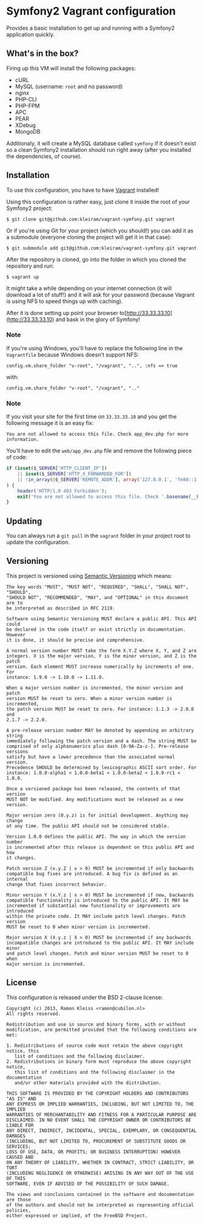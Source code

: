 # Symfony2 Vagrant configuration

Provides a basic installation to get up and running with a Symfony2
application quickly.

## What's in the box?

Firing up this VM will install the following packages:

* cURL
* MySQL (username: `root` and no password)
* nginx
* PHP-CLI
* PHP-FPM
* APC
* PEAR
* XDebug
* MongoDB

Additionaly, it will create a MySQL database called `symfony` if it doesn't
exist so a clean Symfony2 installation should run right away (after you
installed the dependencies, of course).

## Installation

To use this configuration, you have to have [Vagrant](http://vagrantup.com)
installed!

Using this configuration is rather easy, just clone it inside the root of your
Symfony2 project:

```
$ git clone git@github.com:kleiram/vagrant-symfony.git vagrant
```

Or if you're using Git for your project (which you should!) you can add it as a
submodule (everyone cloning the project will get it in that case):

```
$ git submodule add git@github.com:kleiram/vagrant-symfony.git vagrant
```

After the repository is cloned, go into the folder in which you cloned the
repository and run:

```
$ vagrant up
```

It might take a while depending on your internet connection (it will download
a lot of stuff!) and it will ask for your password (because Vagrant is using NFS
to speed things up with caching).

After it is done setting up point your browser to[http://33.33.33.10](http://33.33.33.10)
and bask in the glory of Symfony!

### Note

If you're using Windows, you'll have to replace the following line in
the `Vagrantfile` because Windows doesn't support NFS:

```
config.vm.share_folder "v-root", "/vagrant", "..", :nfs => true
```

with:

```
config.vm.share_folder "v-root", "/vagrant", ".."

```

### Note

If you visit your site for the first time on `33.33.33.10` and you get the
following message it is an easy fix:

    You are not allowed to access this file. Check app_dev.php for more information.

You'll have to edit the `web/app_dev.php` file and remove the following piece
of code:

```php
if (isset($_SERVER['HTTP_CLIENT_IP'])
    || isset($_SERVER['HTTP_X_FORWARDED_FOR'])
    || !in_array(@$_SERVER['REMOTE_ADDR'], array('127.0.0.1', 'fe80::1', '::1'))
) {
    header('HTTP/1.0 403 Forbidden');
    exit('You are not allowed to access this file. Check '.basename(__FILE__).' for more information.');
}
```

## Updating

You can always run a `git pull` in the `vagrant` folder in your project root to
update the configuration.

## Versioning

This project is versioned using [Semantic Versioning](http://semver.org/spec/v1.0.0.html)
which means:

    The key words "MUST", "MUST NOT", "REQUIRED", "SHALL", "SHALL NOT", "SHOULD",
    "SHOULD NOT", "RECOMMENDED", "MAY", and "OPTIONAL" in this document are to
    be interpreted as described in RFC 2119.

    Software using Semantic Versioning MUST declare a public API. This API could
    be declared in the code itself or exist strictly in documentation. However
    it is done, it should be precise and comprehensive.

    A normal version number MUST take the form X.Y.Z where X, Y, and Z are
    integers. X is the major version, Y is the minor version, and Z is the patch
    version. Each element MUST increase numerically by increments of one. For
    instance: 1.9.0 -> 1.10.0 -> 1.11.0.

    When a major version number is incremented, the minor version and patch
    version MUST be reset to zero. When a minor version number is incremented,
    the patch version MUST be reset to zero. For instance: 1.1.3 -> 2.0.0 and
    2.1.7 -> 2.2.0.

    A pre-release version number MAY be denoted by appending an arbitrary string
    immediately following the patch version and a dash. The string MUST be
    comprised of only alphanumerics plus dash [0-9A-Za-z-]. Pre-release versions
    satisfy but have a lower precedence than the associated normal version.
    Precedence SHOULD be determined by lexicographic ASCII sort order. For
    instance: 1.0.0-alpha1 < 1.0.0-beta1 < 1.0.0-beta2 < 1.0.0-rc1 < 1.0.0.

    Once a versioned package has been released, the contents of that version
    MUST NOT be modified. Any modifications must be released as a new version.

    Major version zero (0.y.z) is for initial development. Anything may change
    at any time. The public API should not be considered stable.

    Version 1.0.0 defines the public API. The way in which the version number
    is incremented after this release is dependent on this public API and how
    it changes.

    Patch version Z (x.y.Z | x > 0) MUST be incremented if only backwards
    compatible bug fixes are introduced. A bug fix is defined as an internal
    change that fixes incorrect behavior.

    Minor version Y (x.Y.z | x > 0) MUST be incremented if new, backwards
    compatible functionality is introduced to the public API. It MAY be
    incremented if substantial new functionality or improvements are introduced
    within the private code. It MAY include patch level changes. Patch version
    MUST be reset to 0 when minor version is incremented.

    Major version X (X.y.z | X > 0) MUST be incremented if any backwards
    incompatible changes are introduced to the public API. It MAY include minor
    and patch level changes. Patch and minor version MUST be reset to 0 when
    major version is incremented.


## License

This configuration is released under the BSD 2-clause license:

    Copyright (c) 2013, Ramon Kleiss <ramon@cubilon.nl>
    All rights reserved.

    Redistribution and use in source and binary forms, with or without
    modification, are permitted provided that the following conditions are met:

    1. Redistributions of source code must retain the above copyright notice, this
       list of conditions and the following disclaimer.
    2. Redistributions in binary form must reproduce the above copyright notice,
       this list of conditions and the following disclaimer in the documentation
       and/or other materials provided with the distribution.

    THIS SOFTWARE IS PROVIDED BY THE COPYRIGHT HOLDERS AND CONTRIBUTORS "AS IS" AND
    ANY EXPRESS OR IMPLIED WARRANTIES, INCLUDING, BUT NOT LIMITED TO, THE IMPLIED
    WARRANTIES OF MERCHANTABILITY AND FITNESS FOR A PARTICULAR PURPOSE ARE
    DISCLAIMED. IN NO EVENT SHALL THE COPYRIGHT OWNER OR CONTRIBUTORS BE LIABLE FOR
    ANY DIRECT, INDIRECT, INCIDENTAL, SPECIAL, EXEMPLARY, OR CONSEQUENTIAL DAMAGES
    (INCLUDING, BUT NOT LIMITED TO, PROCUREMENT OF SUBSTITUTE GOODS OR SERVICES;
    LOSS OF USE, DATA, OR PROFITS; OR BUSINESS INTERRUPTION) HOWEVER CAUSED AND
    ON ANY THEORY OF LIABILITY, WHETHER IN CONTRACT, STRICT LIABILITY, OR TORT
    (INCLUDING NEGLIGENCE OR OTHERWISE) ARISING IN ANY WAY OUT OF THE USE OF THIS
    SOFTWARE, EVEN IF ADVISED OF THE POSSIBILITY OF SUCH DAMAGE.

    The views and conclusions contained in the software and documentation are those
    of the authors and should not be interpreted as representing official policies,
    either expressed or implied, of the FreeBSD Project.
